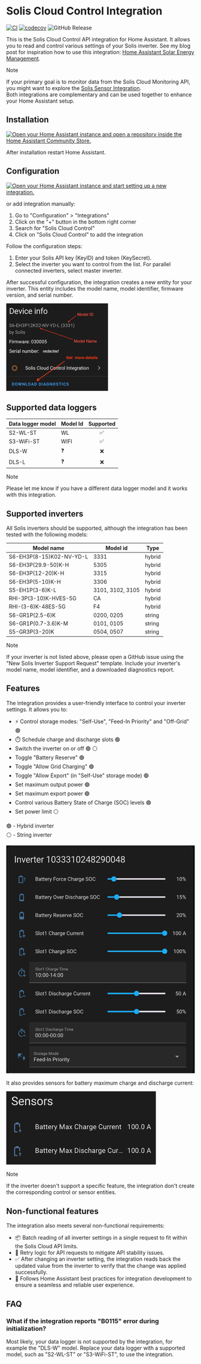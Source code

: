 # Solis Cloud Control Integration

[![CI](https://github.com/mkuthan/solis-cloud-control/actions/workflows/ci.yml/badge.svg)](https://github.com/mkuthan/solis-cloud-control/actions/workflows/ci.yml)
[![codecov](https://codecov.io/gh/mkuthan/solis-cloud-control/graph/badge.svg?token=19S6622V10)](https://codecov.io/gh/mkuthan/solis-cloud-control)
![GitHub Release](https://img.shields.io/github/v/release/mkuthan/solis-cloud-control)

This is the Solis Cloud Control API integration for Home Assistant.
It allows you to read and control various settings of your Solis inverter.
See my blog post for inspiration how to use this integration: [Home Assistant Solar Energy Management](https://mkuthan.github.io/blog/2025/04/12/home-assistant-solar/).

> [!NOTE]
> If your primary goal is to monitor data from the Solis Cloud Monitoring API, you might want to explore the [Solis Sensor Integration](https://github.com/hultenvp/solis-sensor/).  
> Both integrations are complementary and can be used together to enhance your Home Assistant setup.

## Installation

[![Open your Home Assistant instance and open a repository inside the Home Assistant Community Store.](https://my.home-assistant.io/badges/hacs_repository.svg)](https://my.home-assistant.io/redirect/hacs_repository/?owner=mkuthan&repository=solis-cloud-control)

After installation restart Home Assistant.

## Configuration

[![Open your Home Assistant instance and start setting up a new integration.](https://my.home-assistant.io/badges/config_flow_start.svg)](https://my.home-assistant.io/redirect/config_flow_start/?domain=solis_cloud_control)

or add integration manually:

1. Go to "Configuration" > "Integrations"
2. Click on the "+" button in the bottom right corner
3. Search for "Solis Cloud Control"
4. Click on "Solis Cloud Control" to add the integration

Follow the configuration steps:

1. Enter your Solis API key (KeyID) and token (KeySecret).
2. Select the inverter you want to control from the list.
   For parallel connected inverters, select master inverter.

After successful configuration, the integration creates a new entity for your inverter. This entity includes the model name, model identifier, firmware version, and serial number.

![Device Information](device_info.png)

## Supported data loggers

| Data logger model | Model Id | Supported |
| ----------------- | -------- | :-------: |
| S2-WL-ST          | WL       |     ✅     |
| S3-WiFi-ST        | WIFI     |     ✅     |
| DLS-W             | ❓        |     ❌     |
| DLS-L             | ❓        |     ❌     |

> [!NOTE]
> Please let me know if you have a different data logger model and it works with this integration.

## Supported inverters

All Solis inverters should be supported, although the integration has been tested with the following models:

| Model name               | Model id         | Type   |
| ------------------------ | ---------------- | ------ |
| S6-EH3P(8-15)K02-NV-YD-L | 3331             | hybrid |
| S6-EH3P(29.9-50)K-H      | 5305             | hybrid |
| S6-EH3P(12-20)K-H        | 3315             | hybrid |
| S6-EH3P(5-10)K-H         | 3306             | hybrid |
| S5-EH1P(3-6)K-L          | 3101, 3102, 3105 | hybrid |
| RHI-3P(3-10)K-HVES-5G    | CA               | hybrid |
| RHI-(3-6)K-48ES-5G       | F4               | hybrid |
| S6-GR1P(2.5-6)K          | 0200, 0205       | string |
| S6-GR1P(0.7-3.6)K-M      | 0101, 0105       | string |
| S5-GR3P(3-20)K           | 0504, 0507       | string |

> [!NOTE]
> If your inverter is not listed above, please open a GitHub issue using the "New Solis Inverter Support Request" template.
> Include your inverter's model name, model identifier, and a downloaded diagnostics report.

## Features

The integration provides a user-friendly interface to control your inverter settings. It allows you to:

* ⚡ Control storage modes: "Self-Use", "Feed-In Priority" and "Off-Grid" 🟢
* ⏱️ Schedule charge and discharge slots 🟢
* Switch the inverter on or off 🟢 ⚪️
* Toggle "Battery Reserve" 🟢
* Toggle "Allow Grid Charging" 🟢
* Toggle "Allow Export" (in "Self-Use" storage mode) 🟢
* Set maximum output power 🟢
* Set maximum export power 🟢
* Control various Battery State of Charge (SOC) levels 🟢
* Set power limit ⚪️

🟢 - Hybrid inverter  
⚪️ - String inverter

![Inverter Controls](inverter_controls.png)

It also provides sensors for battery maximum charge and discharge current:

![Inverter Sensors](inverter_sensors.png)

> [!NOTE]
> If the inverter doesn't support a specific feature, the integration don't create the corresponding control or sensor entities.

## Non-functional features

The integration also meets several non-functional requirements:

* 📦 Batch reading of all inverter settings in a single request to fit within the Solis Cloud API limits.
* 🔄 Retry logic for API requests to mitigate API stability issues.
* ✅ After changing an inverter setting, the integration reads back the updated value from the inverter to verify that the change was applied successfully.
* 🏡 Follows Home Assistant best practices for integration development to ensure a seamless and reliable user experience.

## FAQ

### What if the integration reports "B0115" error during initialization?

Most likely, your data logger is not supported by the integration, for example the "DLS-W" model.
Replace your data logger with a supported model, such as "S2-WL-ST" or "S3-WiFi-ST", to use the integration.
